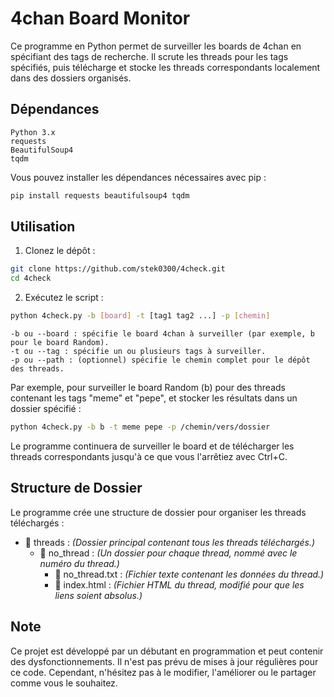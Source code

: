 # 4chan Board Monitor

Ce programme en Python permet de surveiller les boards de 4chan en spécifiant des tags de recherche. Il scrute les threads pour les tags spécifiés, puis télécharge et stocke les threads correspondants localement dans des dossiers organisés.

## Dépendances

    Python 3.x
    requests
    BeautifulSoup4
    tqdm

Vous pouvez installer les dépendances nécessaires avec pip :

```bash
pip install requests beautifulsoup4 tqdm
```

## Utilisation

1. Clonez le dépôt :

```bash
git clone https://github.com/stek0300/4check.git
cd 4check
```

2. Exécutez le script :

```bash
python 4check.py -b [board] -t [tag1 tag2 ...] -p [chemin]
```
    -b ou --board : spécifie le board 4chan à surveiller (par exemple, b pour le board Random).
    -t ou --tag : spécifie un ou plusieurs tags à surveiller.
    -p ou --path : (optionnel) spécifie le chemin complet pour le dépôt des threads.

Par exemple, pour surveiller le board Random (b) pour des threads contenant les tags "meme" et "pepe", et stocker les résultats dans un dossier spécifié :

```bash
python 4check.py -b b -t meme pepe -p /chemin/vers/dossier
```
Le programme continuera de surveiller le board et de télécharger les threads correspondants jusqu'à ce que vous l'arrêtiez avec Ctrl+C.

## Structure de Dossier

Le programme crée une structure de dossier pour organiser les threads téléchargés :

- 📂 threads : *(Dossier principal contenant tous les threads téléchargés.)*
  - 📂 no_thread : *(Un dossier pour chaque thread, nommé avec le numéro du thread.)*
    - 📄 no_thread.txt : *(Fichier texte contenant les données du thread.)*
    - 📄 index.html : *(Fichier HTML du thread, modifié pour que les liens soient absolus.)*

## Note

Ce projet est développé par un débutant en programmation et peut contenir des dysfonctionnements. Il n'est pas prévu de mises à jour régulières pour ce code. Cependant, n'hésitez pas à le modifier, l'améliorer ou le partager comme vous le souhaitez. 
